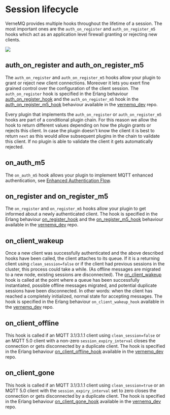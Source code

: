 # Session lifecycle

VerneMQ provides multiple hooks throughout the lifetime of a session. The most important ones are the `auth_on_register` and `auth_on_register_m5` hooks which act as an application level firewall granting or rejecting new clients.

![](../.gitbook/assets/session_lifecycle5.svg)

## auth\_on\_register and auth\_on\_register\_m5

The `auth_on_register` and `auth_on_register_m5` hooks allow your plugin to grant or reject new client connections. Moreover it lets you exert fine grained control over the configuration of the client session. The `auth_on_register` hook is specified in the Erlang behaviour [auth\_on\_register\_hook](https://github.com/gojekfarm/vernemq_dev/blob/master/src/auth_on_register_hook.erl) and the `auth_on_register_m5` hook in the [auth\_on\_register\_m5\_hook](https://github.com/gojekfarm/vernemq_dev/blob/master/src/auth_on_register_m5_hook.erl) behaviour available in the [vernemq\_dev](https://github.com/gojekfarm/vernemq_dev) repo.

Every plugin that implements the `auth_on_register` or `auth_on_register_m5` hooks are part of a conditional plugin chain. For this reason we allow the hook to return different values depending on how the plugin grants or rejects this client. In case the plugin doesn't know the client it is best to return `next` as this would allow subsequent plugins in the chain to validate this client. If no plugin is able to validate the client it gets automatically rejected.

## on\_auth\_m5

The `on_auth_m5` hook allows your plugin to implement MQTT enhanced authentication, see [Enhanced Authentication Flow](enhancedauthflow.md).

## on\_register and on\_register\_m5

The `on_register` and `on_register_m5` hooks allow your plugin to get informed about a newly authenticated client. The hook is specified in the Erlang behaviour [on\_register\_hook](https://github.com/gojekfarm/vernemq_dev/blob/master/src/on_register_hook.erl) and the [on\_register\_m5\_hook](https://github.com/gojekfarm/vernemq_dev/blob/master/src/on_register_m5_hook.erl) behaviour available in the [vernemq\_dev](https://github.com/gojekfarm/vernemq_dev) repo.

## on\_client\_wakeup

Once a new client was successfully authenticated and the above described hooks have been called, the client attaches to its queue. If it is a returning client using `clean_session=false` or if the client had previous sessions in the cluster, this process could take a while. \(As offline messages are migrated to a new node, existing sessions are disconnected\). The [on\_client\_wakeup](https://github.com/gojekfarm/vernemq_dev/blob/master/src/on_client_wakeup_hook.erl) hook is called at the point where a queue has been successfully instantiated, possible offline messages migrated, and potential duplicate sessions have been disconnected. In other words: when the client has reached a completely initialized, normal state for accepting messages. The hook is specified in the Erlang behaviour `on_client_wakeup_hook` available in the [vernemq\_dev](https://github.com/gojekfarm/vernemq_dev) repo.

## on\_client\_offline

This hook is called if an MQTT 3.1/3.1.1 client using `clean_session=false` or an MQTT 5.0 client with a non-zero `session_expiry_interval` closes the connection or gets disconnected by a duplicate client. The hook is specified in the Erlang behaviour [on\_client\_offline\_hook](https://github.com/gojekfarm/vernemq_dev/blob/master/src/on_client_offline_hook.erl) available in the [vernemq\_dev](https://github.com/gojekfarm/vernemq_dev) repo.

## on\_client\_gone

This hook is called if an MQTT 3.1/3.1.1 client using `clean_session=true` or an MQTT 5.0 client with the `session_expiry_interval` set to zero closes the connection or gets disconnected by a duplicate client. The hook is specified in the Erlang behaviour [on\_client\_gone\_hook](https://github.com/gojekfarm/vernemq_dev/blob/master/src/on_client_gone_hook.erl) available in the [vernemq\_dev](https://github.com/gojekfarm/vernemq_dev) repo.

